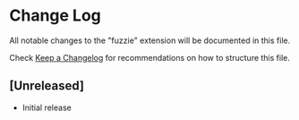 # Change Log

All notable changes to the "fuzzie" extension will be documented in this file.

Check [Keep a Changelog](http://keepachangelog.com/) for recommendations on how to structure this file.

## [Unreleased]

- Initial release